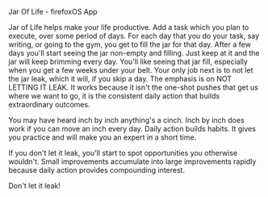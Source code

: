 Jar Of Life - firefoxOS App

Jar of Life helps make your life productive. Add a task which you plan to execute, over some period of days. For each day that you do your task, say writing, or going to the gym, you get to fill the jar for that day. After a few days you'll start seeing the jar non-empty and filling. Just keep at it and the jar will keep brimming every day. You'll like seeing that jar fill, especially when you get a few weeks under your belt. Your only job next is to not let the jar leak, which it will, if you skip a day. The emphasis is on NOT LETTING IT LEAK.
It works because it isn't the one-shot pushes that get us where we want to go, it is the consistent daily action that builds extraordinary outcomes.


You may have heard inch by inch anything's a cinch. Inch by inch does work if you can move an inch every day. Daily action builds habits. It gives you practice and will make you an expert in a short time.</p>
If you don't let it leak, you'll start to spot opportunities you otherwise wouldn't. Small improvements accumulate into large improvements rapidly because daily action provides compounding interest.

Don't let it leak!
